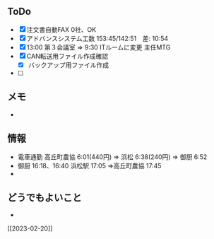 ## ToDo
- [x] 注文書自動FAX 0社、OK
- [x] アドバンスシステム工数 153:45/142:51　差: 10:54
- [x] 13:00 第３会議室 ⇒ 9:30 ITルームに変更 主任MTG
- [x] CAN転送用ファイル作成確認
	- [x] バックアップ用ファイル作成
- [ ] 


## メモ
- 


## 情報
- 電車通勤 高丘町農協 6:01(440円) ⇒ 浜松 6:38(240円) ⇒ 御厨 6:52
- 御厨 16:18、16:40 浜松駅 17:05 ⇒高丘町農協 17:45
- 


## どうでもよいこと
- 


[[2023-02-20]]

